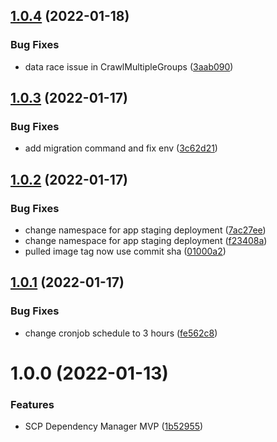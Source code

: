 ## [1.0.4](https://source.golabs.io/cloud-platform/automation/scp-dependency-manager/compare/v1.0.3...v1.0.4) (2022-01-18)


### Bug Fixes

* data race issue in CrawlMultipleGroups ([3aab090](https://source.golabs.io/cloud-platform/automation/scp-dependency-manager/commit/3aab090003dc4b51a64c31a5dc9e8a1004519250))

## [1.0.3](https://source.golabs.io/cloud-platform/automation/scp-dependency-manager/compare/v1.0.2...v1.0.3) (2022-01-17)


### Bug Fixes

* add migration command and fix env ([3c62d21](https://source.golabs.io/cloud-platform/automation/scp-dependency-manager/commit/3c62d21ec29b148d09a370dfb99191c7def05d31))

## [1.0.2](https://source.golabs.io/cloud-platform/automation/scp-dependency-manager/compare/v1.0.1...v1.0.2) (2022-01-17)


### Bug Fixes

* change namespace for app staging deployment ([7ac27ee](https://source.golabs.io/cloud-platform/automation/scp-dependency-manager/commit/7ac27eed2946a689c4e1975febd58891b4c1a517))
* change namespace for app staging deployment ([f23408a](https://source.golabs.io/cloud-platform/automation/scp-dependency-manager/commit/f23408a915460407e9d1999b1055f234c374194e))
* pulled image tag now use commit sha ([01000a2](https://source.golabs.io/cloud-platform/automation/scp-dependency-manager/commit/01000a2228730f494da95bb93724490335d191de))

## [1.0.1](https://source.golabs.io/cloud-platform/automation/scp-dependency-manager/compare/v1.0.0...v1.0.1) (2022-01-17)


### Bug Fixes

* change cronjob schedule to 3 hours ([fe562c8](https://source.golabs.io/cloud-platform/automation/scp-dependency-manager/commit/fe562c8ecded28be432c8f72c46a419246af5005))

# 1.0.0 (2022-01-13)


### Features

* SCP Dependency Manager MVP ([1b52955](https://source.golabs.io/cloud-platform/automation/scp-dependency-manager/commit/1b5295516a81243b89c7b4146ef80a93802a7e5e))
